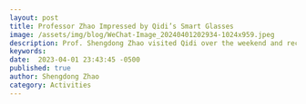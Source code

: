 ```yaml
---
layout: post
title: Professor Zhao Impressed by Qidi’s Smart Glasses
image: /assets/img/blog/WeChat-Image_20240401202934-1024x959.jpeg
description: Prof. Shengdong Zhao visited Qidi over the weekend and received their latest smart glasses, Qidi One Infinity Edition. Impressed, he noted it closely aligns with his vision of Heads-up Computing.
keywords: 
date:  2023-04-01 23:43:45 -0500
published: true
author: Shengdong Zhao
category: Activities
---
```






